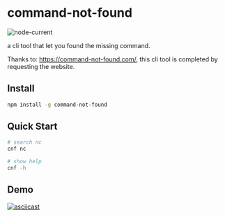 # command-not-found
![node-current](https://img.shields.io/node/v/command-not-found)


a cli tool that let you found the missing command.

Thanks to: <https://command-not-found.com/>, this cli tool is completed by requesting the website.

## Install

```bash
npm install -g command-not-found
```

## Quick Start

```bash
# search nc
cnf nc

# show help
cnf -h
```

## Demo

[![asciicast](https://asciinema.org/a/jgIplI9R0EMovIgqCKZHvzb9d.svg)](https://asciinema.org/a/jgIplI9R0EMovIgqCKZHvzb9d)
